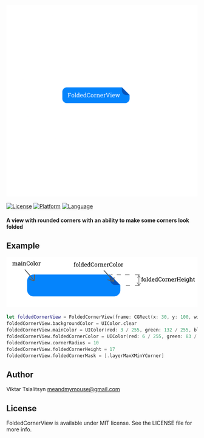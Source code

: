 ![](/Screenshots/TheViewWithText.png) 

[![License](https://img.shields.io/badge/license-MIT-green)]()
[![Platform](https://img.shields.io/badge/platform-ios-lightgrey)]()
[![Language](https://img.shields.io/badge/language-Swift-orange.svg?style=flat)]()

#### A view with rounded corners with an ability to make some corners look folded

## Example
![](/Screenshots/Measurements.png)
```swift
let foldedCornerView = FoldedCornerView(frame: CGRect(x: 30, y: 100, width: 150, height: 35))
foldedCornerView.backgroundColor = UIColor.clear
foldedCornerView.mainColor = UIColor(red: 3 / 255, green: 132 / 255, blue: 252 / 255, alpha: 1)
foldedCornerView.foldedCornerColor = UIColor(red: 6 / 255, green: 83 / 255, blue: 186 / 255, alpha: 1)
foldedCornerView.cornerRadius = 10
foldedCornerView.foldedCornerHeight = 17
foldedCornerView.foldedCornerMask = [.layerMaxXMinYCorner]
```

## Author

Viktar Tsialitsyn meandmymouse@gmail.com

## License

FoldedCornerView is available under MIT license. See the LICENSE file for more info.